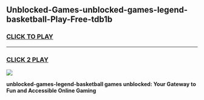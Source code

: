 
## Unblocked-Games-unblocked-games-legend-basketball-Play-Free-tdb1b
<h3>
<a href="https://premium76.site?title=unblocked-games-legend-basketball&ref=23A">CLICK TO PLAY</a></h3>
<hr>

<h3>
<a href="https://premium76.site?title=unblocked-games-legend-basketball&ref=23A">CLICK 2 PLAY</a>
  
</h3>

<a href="https://premium76.site?title=unblocked-games-legend-basketball&ref=23A"><img src="https://clearcache.store/games.png"></a>


**unblocked-games-legend-basketball games unblocked: Your Gateway to Fun and Accessible Online Gaming**
